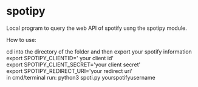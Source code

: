 # spotipy

Local program to query the web API of spotify usng the spotipy module.

How to use:

cd into the directory of the folder and then export your spotify information <br>
export SPOTIPY_CLIENTID=' your client id' <br>
export SPOTIPY_CLIENT_SECRET='your client secret' <br>
export SPOTIPY_REDIRECT_URI='your redirect uri' <br>
in cmd/terminal run: python3 spoti.py yourspotifyusername <br>
